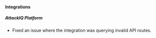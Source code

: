 
#### Integrations
##### AttackIQ Platform
- Fixed an issue where the integration was querying invalid API routes.
